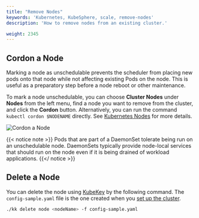 ```yaml
---
title: "Remove Nodes"
keywords: 'Kubernetes, KubeSphere, scale, remove-nodes'
description: 'How to remove nodes from an existing cluster.'

weight: 2345
---
```


## Cordon a Node

Marking a node as unschedulable prevents the scheduler from placing new pods onto that node while not affecting existing Pods on the node. This is useful as a preparatory step before a node reboot or other maintenance.

To mark a node unschedulable, you can choose **Cluster Nodes** under **Nodes** from the left menu, find a node you want to remove from the cluster, and click the **Cordon** button. Alternatively, you can run the command `kubectl cordon $NODENAME` directly. See [Kubernetes Nodes](https://kubernetes.io/docs/concepts/architecture/nodes/) for more details.

![Cordon a Node](https://ap3.qingstor.com/kubesphere-website/docs/20200828232951.png)

{{< notice note >}}
Pods that are part of a DaemonSet tolerate being run on an unschedulable node. DaemonSets typically provide node-local services that should run on the node even if it is being drained of workload applications.
{{</ notice >}}

## Delete a Node

You can delete the node using [KubeKey](https://github.com/kubesphere/kubekey) by the following command. The `config-sample.yaml` file is the one created when you [set up the cluster](../../introduction/multioverview/).

```bash
./kk delete node <nodeName> -f config-sample.yaml
```
